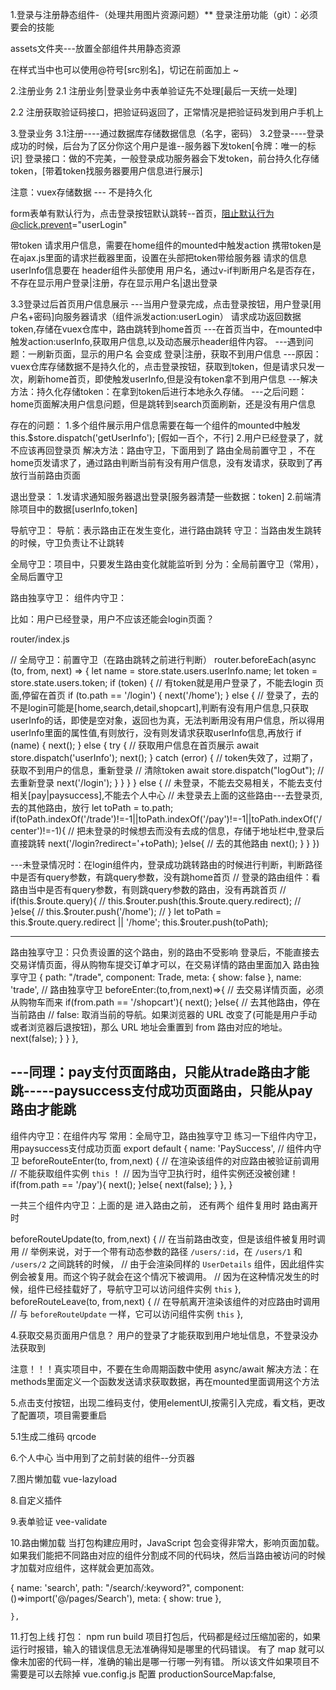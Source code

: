 1.登录与注册静态组件-（处理共用图片资源问题）**
登录注册功能（git）：必须要会的技能

assets文件夹---放置全部组件共用静态资源

在样式当中也可以使用@符号[src别名]，切记在前面加上 ~

2.注册业务
2.1 注册业务|登录业务中表单验证先不处理[最后一天统一处理]

2.2 注册获取验证码接口，把验证码返回了，正常情况是把验证码发到用户手机上

3.登录业务
3.1注册----通过数据库存储数据信息（名字，密码）
3.2登录----登录成功的时候，后台为了区分你这个用户是谁--服务器下发token[令牌：唯一的标识]
登录接口：做的不完美，一般登录成功服务器会下发token，前台持久化存储token，[带着token找服务器要用户信息进行展示]

注意：vuex存储数据 --- 不是持久化

form表单有默认行为，点击登录按钮默认跳转--首页，阻止默认行为@click.prevent="userLogin"

带token 请求用户信息，需要在home组件的mounted中触发action
携带token是在ajax.js里面的请求拦截器里面，设置在头部把token带给服务器
请求的信息userInfo信息要在 header组件头部使用 用户名，通过v-if判断用户名是否存在，不存在显示用户登录|注册，存在显示用户名|退出登录

3.3登录过后首页用户信息展示
---当用户登录完成，点击登录按钮，用户登录[用户名+密码]向服务器请求（组件派发action:userLogin）
   请求成功返回数据token,存储在vuex仓库中，路由跳转到home首页
---在首页当中，在mounted中触发action:userInfo,获取用户信息,以及动态展示header组件内容。
---遇到问题：一刷新页面，显示的用户名 会变成 登录|注册，获取不到用户信息
---原因：vuex仓库存储数据不是持久化的，点击登录按钮，获取到token，但是请求只发一次，刷新home首页，即使触发userInfo,但是没有token拿不到用户信息
---解决方法：持久化存储token：在拿到token后进行本地永久存储。
---之后问题：home页面解决用户信息问题，但是跳转到search页面刷新，还是没有用户信息

存在的问题：
1.多个组件展示用户信息需要在每一个组件的mounted中触发this.$store.dispatch('getUserInfo'); [假如一百个，不行]
2.用户已经登录了，就不应该再回登录页
解决方法：路由守卫，下面用到了 路由全局前置守卫 ，不在home页发请求了，通过路由判断当前有没有用户信息，没有发请求，获取到了再放行当前路由页面

退出登录：
1.发请求通知服务器退出登录[服务器清楚一些数据：token]
2.前端清除项目中的数据[userInfo,token]


导航守卫：
导航：表示路由正在发生变化，进行路由跳转
守卫：当路由发生跳转的时候，守卫负责让不让跳转

全局守卫：项目中，只要发生路由变化就能监听到  分为：全局前置守卫（常用），全局后置守卫

路由独享守卫：
组件内守卫：

比如：用户已经登录，用户不应该还能会login页面？

router/index.js

// 全局守卫：前置守卫（在路由跳转之前进行判断）
router.beforeEach(async (to, from, next) => {
    let name = store.state.users.userInfo.name;
    let token = store.state.users.token;
    if (token) {
        // 有token就是用户登录了，不能去login 页面,停留在首页
        if (to.path == '/login') {
            next('/home');
        } else {
            // 登录了，去的不是login可能是[home,search,detail,shopcart],判断有没有用户信息,只获取userInfo的话，即使是空对象，返回也为真，无法判断用没有用户信息，所以得用userInfo里面的属性值,有则放行，没有则发请求获取userInfo信息,再放行
            if (name) {
                next();
            } else {
                try {
                    // 获取用户信息在首页展示
                    await store.dispatch('userInfo');
                    next();
                } catch (error) {
                    // token失效了，过期了，获取不到用户的信息，重新登录
                    // 清除token
                    await store.dispatch("logOut");
                    //去重新登录
                    next('/login');
                }
            }
        }
    } else {
        // 未登录，不能去交易相关，不能去支付相关[pay|paysuccess],不能去个人中心
        // 未登录去上面的这些路由---去登录页,去的其他路由，放行
        let toPath = to.path;
        if(toPath.indexOf('/trade')!=-1||toPath.indexOf('/pay')!=-1||toPath.indexOf('/center')!=-1){
            // 把未登录的时候想去而没有去成的信息，存储于地址栏中,登录后直接跳转
            next('/login?redirect='+toPath);
        }else{
            // 去的其他路由
            next();
        }
    }
})

---未登录情况时：在login组件内，登录成功跳转路由的时候进行判断，判断路径中是否有query参数，有跳query参数，没有跳home首页
// 登录的路由组件：看路由当中是否有query参数，有则跳query参数的路由，没有再跳首页
          // if(this.$route.query){
          //   this.$router.push(this.$route.query.redirect);
          // }else{
          //   this.$router.push('/home');
          // }
          let toPath = this.$route.query.redirect || '/home';
          this.$router.push(toPath);

---------------------------------------------------------------------------------
路由独享守卫：只负责设置的这个路由，别的路由不受影响
登录后，不能直接去交易详情页面，得从购物车提交订单才可以，在交易详情的路由里面加入  路由独享守卫 
{
        path: "/trade",
        component: Trade,
        meta: { show: false },
        name: 'trade',
        // 路由独享守卫
        beforeEnter:(to,from,next)=>{
            // 去交易详情页面，必须从购物车而来
            if(from.path == '/shopcart'){
                next();
            }else{
                // 去其他路由，停在当前路由
                // false: 取消当前的导航。如果浏览器的 URL 改变了(可能是用户手动或者浏览器后退按钮)，那么 URL 地址会重置到 from 路由对应的地址。
                next(false);
            }
        }
    },

---同理：pay支付页面路由，只能从trade路由才能跳-----paysuccess支付成功页面路由，只能从pay路由才能跳
-----------------------------------------------------------------------------------------
组件内守卫：在组件内写   常用：全局守卫，路由独享守卫   练习一下组件内守卫，用paysuccess支付成功页面
 export default {
    name: 'PaySuccess',
    // 组件内守卫
    beforeRouteEnter(to, from,next) {
    // 在渲染该组件的对应路由被验证前调用
    // 不能获取组件实例 `this` ！
    // 因为当守卫执行时，组件实例还没被创建！
    if(from.path == '/pay'){
      next();
    }else{
      next(false);
    }
  },
  }

  一共三个组件内守卫：上面的是 进入路由之前， 还有两个  组件复用时  路由离开时

  beforeRouteUpdate(to, from,next) {
    // 在当前路由改变，但是该组件被复用时调用
    // 举例来说，对于一个带有动态参数的路径 `/users/:id`，在 `/users/1` 和 `/users/2` 之间跳转的时候，
    // 由于会渲染同样的 `UserDetails` 组件，因此组件实例会被复用。而这个钩子就会在这个情况下被调用。
    // 因为在这种情况发生的时候，组件已经挂载好了，导航守卫可以访问组件实例 `this`
  },
  beforeRouteLeave(to, from,next) {
    // 在导航离开渲染该组件的对应路由时调用
    // 与 `beforeRouteUpdate` 一样，它可以访问组件实例 `this`
  },



4.获取交易页面用户信息？
用户的登录了才能获取到用户地址信息，不登录没办法获取到


注意！！！真实项目中，不要在生命周期函数中使用 async/await
解决方法：在methods里面定义一个函数发送请求获取数据，再在mounted里面调用这个方法

5.点击支付按钮，出现二维码支付，使用elementUI,按需引入完成，看文档，更改了配置项，项目需要重启

5.1生成二维码   qrcode

6.个人中心
当中用到了之前封装的组件--分页器

7.图片懒加载  vue-lazyload

8.自定义插件

9.表单验证  vee-validate

10.路由懒加载
当打包构建应用时，JavaScript 包会变得非常大，影响页面加载。
如果我们能把不同路由对应的组件分割成不同的代码块，然后当路由被访问的时候才加载对应组件，这样就会更加高效。

 {
        name: 'search',
        path: "/search/:keyword?",
        component: ()=>import('@/pages/Search'),
        meta: { show: true },

    },

11.打包上线
打包： npm run build 
项目打包后，代码都是经过压缩加密的，如果运行时报错，输入的错误信息无法准确得知是哪里的代码错误。
有了 map 就可以像未加密的代码一样，准确的输出是哪一行哪一列有错。
所以该文件如果项目不需要是可以去除掉
vue.config.js 配置
productionSourceMap:false,